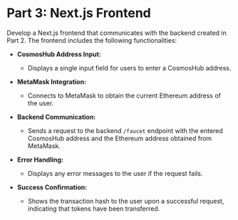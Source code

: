 # Part 3: Next.js Frontend

Develop a Next.js frontend that communicates with the backend created in Part 2. The frontend includes the following functionalities:

- **CosmosHub Address Input:**

  - Displays a single input field for users to enter a CosmosHub address.

- **MetaMask Integration:**

  - Connects to MetaMask to obtain the current Ethereum address of the user.

- **Backend Communication:**

  - Sends a request to the backend `/faucet` endpoint with the entered CosmosHub address and the Ethereum address obtained from MetaMask.

- **Error Handling:**

  - Displays any error messages to the user if the request fails.

- **Success Confirmation:**
  - Shows the transaction hash to the user upon a successful request, indicating that tokens have been transferred.
